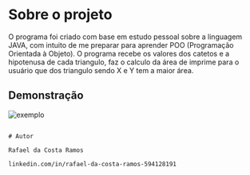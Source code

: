# Sobre o projeto

O programa foi criado com base em estudo pessoal sobre a linguagem JAVA, com intuito de me preparar para aprender POO (Programação Orientada à Objeto).
O programa recebe os valores dos catetos e a hipotenusa de cada triangulo, faz o calculo da área de imprime para o usuário que dos triangulo sendo X e Y tem a maior área.

## Demonstração

![exemplo](https://github.com/user-attachments/assets/d84e35fe-d93b-4d05-9562-d24aefcb5153)


```

# Autor

Rafael da Costa Ramos

linkedin.com/in/rafael-da-costa-ramos-594128191

